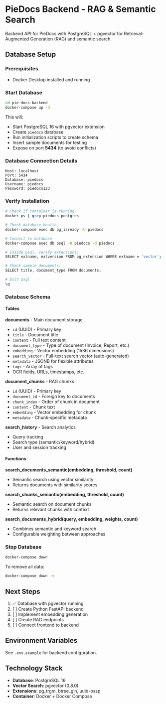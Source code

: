 # PieDocs Backend - RAG & Semantic Search

Backend API for PieDocs with PostgreSQL + pgvector for Retrieval-Augmented Generation (RAG) and semantic search.

## Database Setup

### Prerequisites
- Docker Desktop installed and running

### Start Database

```bash
cd pie-docs-backend
docker-compose up -d
```

This will:
- Start PostgreSQL 16 with pgvector extension
- Create `piedocs` database
- Run initialization scripts to create schema
- Insert sample documents for testing
- Expose on port **5434** (to avoid conflicts)

### Database Connection Details

```
Host: localhost
Port: 5434
Database: piedocs
Username: piedocs
Password: piedocs123
```

### Verify Installation

```bash
# Check if container is running
docker ps | grep piedocs-postgres

# Check database health
docker-compose exec db pg_isready -U piedocs

# Connect to database
docker-compose exec db psql -U piedocs -d piedocs

# Inside psql, verify extensions:
SELECT extname, extversion FROM pg_extension WHERE extname = 'vector';

# Check sample documents:
SELECT title, document_type FROM documents;

# Exit psql
\q
```

### Database Schema

#### Tables

**documents** - Main document storage
- `id` (UUID) - Primary key
- `title` - Document title
- `content` - Full text content
- `document_type` - Type of document (Invoice, Report, etc.)
- `embedding` - Vector embedding (1536 dimensions)
- `search_vector` - Full-text search vector (auto-generated)
- `metadata` - JSONB for flexible attributes
- `tags` - Array of tags
- OCR fields, URLs, timestamps, etc.

**document_chunks** - RAG chunks
- `id` (UUID) - Primary key
- `document_id` - Foreign key to documents
- `chunk_index` - Order of chunk in document
- `content` - Chunk text
- `embedding` - Vector embedding for chunk
- `metadata` - Chunk-specific metadata

**search_history** - Search analytics
- Query tracking
- Search type (semantic/keyword/hybrid)
- User and session tracking

#### Functions

**search_documents_semantic(embedding, threshold, count)**
- Semantic search using vector similarity
- Returns documents with similarity scores

**search_chunks_semantic(embedding, threshold, count)**
- Semantic search on document chunks
- Returns relevant chunks with context

**search_documents_hybrid(query, embedding, weights, count)**
- Combines semantic and keyword search
- Configurable weighting between approaches

### Stop Database

```bash
docker-compose down
```

To remove all data:
```bash
docker-compose down -v
```

## Next Steps

1. ✅ Database with pgvector running
2. [ ] Create Python FastAPI backend
3. [ ] Implement embedding generation
4. [ ] Create RAG endpoints
5. [ ] Connect frontend to backend

## Environment Variables

See `.env.example` for backend configuration.

## Technology Stack

- **Database**: PostgreSQL 16
- **Vector Search**: pgvector (0.8.0)
- **Extensions**: pg_trgm, btree_gin, uuid-ossp
- **Container**: Docker + Docker Compose
